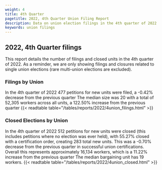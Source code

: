 ```yaml
---
weight: 4
title: 4th Quarter
pagetitle: 2022, 4th Quarter Union Filing Report
description: Data on union election filings in the 4th quarter of 2022
keywords: union filings
---
```


## 2022, 4th Quarter filings

This report details the number of filings and closed units in the 4th quarter of 2022. As a reminder, we are only showing filings and closures related to single union elections (rare multi-union elections are excluded).

### Filings by Union
In the 4th quarter of 2022 477 petitions for new units were filed, a -0.42% decrease from the previous quarter The median size was 20 with a total of 52,305 workers across all units, a 122.50% increase from the previous quarter
{{< readtable table="/tables/reports/2022/4union_filings.html" >}}

### Closed Elections by Union
In the 4th quarter of 2022 512 petitions for new units were closed (this includes petitions where no election was ever held), with 55.27% closed with a certification order, creating 283 total new units. This was a -0.70% decrease from the previous quarter in successful union certifications. Overall this represents approximately 16,134 workers, which is a 11.22% increase from the previous quarter The median bargaining unit has 19 workers.
{{< readtable table="/tables/reports/2022/4union_closed.html" >}}
